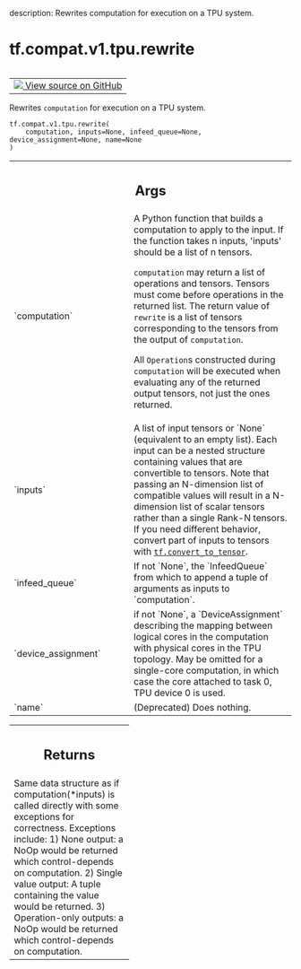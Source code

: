 description: Rewrites computation for execution on a TPU system.

<div itemscope itemtype="http://developers.google.com/ReferenceObject">
<meta itemprop="name" content="tf.compat.v1.tpu.rewrite" />
<meta itemprop="path" content="Stable" />
</div>

# tf.compat.v1.tpu.rewrite

<!-- Insert buttons and diff -->

<table class="tfo-notebook-buttons tfo-api nocontent" align="left">
<td>
  <a target="_blank" href="https://github.com/tensorflow/tensorflow/blob/r2.3/tensorflow/python/tpu/tpu.py#L1852-L1902">
    <img src="https://www.tensorflow.org/images/GitHub-Mark-32px.png" />
    View source on GitHub
  </a>
</td>
</table>



Rewrites `computation` for execution on a TPU system.

<pre class="devsite-click-to-copy prettyprint lang-py tfo-signature-link">
<code>tf.compat.v1.tpu.rewrite(
    computation, inputs=None, infeed_queue=None, device_assignment=None, name=None
)
</code></pre>



<!-- Placeholder for "Used in" -->


<!-- Tabular view -->
 <table class="responsive fixed orange">
<colgroup><col width="214px"><col></colgroup>
<tr><th colspan="2"><h2 class="add-link">Args</h2></th></tr>

<tr>
<td>
`computation`
</td>
<td>
A Python function that builds a computation to apply to the
input. If the function takes n inputs, 'inputs' should be a list of n
tensors.

`computation` may return a list of operations and tensors. Tensors must
come before operations in the returned list.  The return value of
`rewrite` is a list of tensors corresponding to the tensors from the
output of `computation`.

All `Operation`s constructed during `computation` will be executed when
evaluating any of the returned output tensors, not just the ones returned.
</td>
</tr><tr>
<td>
`inputs`
</td>
<td>
A list of input tensors or `None` (equivalent to an empty list).
Each input can be a nested structure containing values that are
convertible to tensors. Note that passing an N-dimension list of
compatible values will result in a N-dimension list of scalar tensors
rather than a single Rank-N tensors. If you need different behavior,
convert part of inputs to tensors with <a href="../../../../tf/convert_to_tensor.md"><code>tf.convert_to_tensor</code></a>.
</td>
</tr><tr>
<td>
`infeed_queue`
</td>
<td>
If not `None`, the `InfeedQueue` from which to append a tuple
of arguments as inputs to `computation`.
</td>
</tr><tr>
<td>
`device_assignment`
</td>
<td>
if not `None`, a `DeviceAssignment` describing the
mapping between logical cores in the computation with physical cores in
the TPU topology. May be omitted for a single-core computation, in which
case the core attached to task 0, TPU device 0 is used.
</td>
</tr><tr>
<td>
`name`
</td>
<td>
(Deprecated) Does nothing.
</td>
</tr>
</table>



<!-- Tabular view -->
 <table class="responsive fixed orange">
<colgroup><col width="214px"><col></colgroup>
<tr><th colspan="2"><h2 class="add-link">Returns</h2></th></tr>
<tr class="alt">
<td colspan="2">
Same data structure as if computation(*inputs) is called directly with some
exceptions for correctness. Exceptions include:
1) None output: a NoOp would be returned which control-depends on
computation.
2) Single value output: A tuple containing the value would be returned.
3) Operation-only outputs: a NoOp would be returned which
control-depends on computation.
</td>
</tr>

</table>


